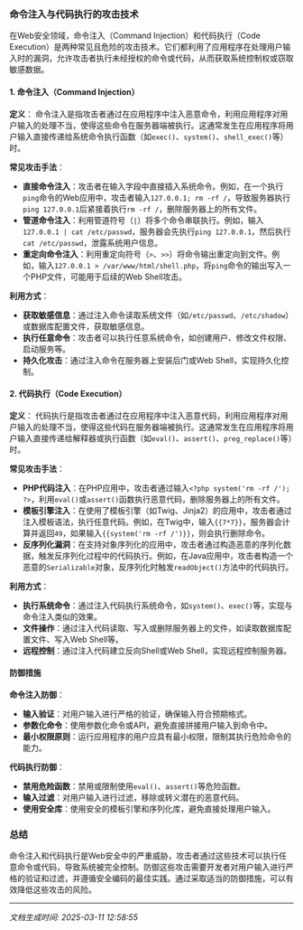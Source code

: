 ### 命令注入与代码执行的攻击技术

在Web安全领域，命令注入（Command Injection）和代码执行（Code Execution）是两种常见且危险的攻击技术。它们都利用了应用程序在处理用户输入时的漏洞，允许攻击者执行未经授权的命令或代码，从而获取系统控制权或窃取敏感数据。

#### 1. 命令注入（Command Injection）

**定义**：
命令注入是指攻击者通过在应用程序中注入恶意命令，利用应用程序对用户输入的处理不当，使得这些命令在服务器端被执行。这通常发生在应用程序将用户输入直接传递给系统命令执行函数（如`exec()`、`system()`、`shell_exec()`等）时。

**常见攻击手法**：
- **直接命令注入**：攻击者在输入字段中直接插入系统命令。例如，在一个执行`ping`命令的Web应用中，攻击者输入`127.0.0.1; rm -rf /`，导致服务器执行`ping 127.0.0.1`后紧接着执行`rm -rf /`，删除服务器上的所有文件。
- **管道命令注入**：利用管道符号（`|`）将多个命令串联执行。例如，输入`127.0.0.1 | cat /etc/passwd`，服务器会先执行`ping 127.0.0.1`，然后执行`cat /etc/passwd`，泄露系统用户信息。
- **重定向命令注入**：利用重定向符号（`>`、`>>`）将命令输出重定向到文件。例如，输入`127.0.0.1 > /var/www/html/shell.php`，将`ping`命令的输出写入一个PHP文件，可能用于后续的Web Shell攻击。

**利用方式**：
- **获取敏感信息**：通过注入命令读取系统文件（如`/etc/passwd`、`/etc/shadow`）或数据库配置文件，获取敏感信息。
- **执行任意命令**：攻击者可以执行任意系统命令，如创建用户、修改文件权限、启动服务等。
- **持久化攻击**：通过注入命令在服务器上安装后门或Web Shell，实现持久化控制。

#### 2. 代码执行（Code Execution）

**定义**：
代码执行是指攻击者通过在应用程序中注入恶意代码，利用应用程序对用户输入的处理不当，使得这些代码在服务器端被执行。这通常发生在应用程序将用户输入直接传递给解释器或执行函数（如`eval()`、`assert()`、`preg_replace()`等）时。

**常见攻击手法**：
- **PHP代码注入**：在PHP应用中，攻击者通过输入`<?php system('rm -rf /'); ?>`，利用`eval()`或`assert()`函数执行恶意代码，删除服务器上的所有文件。
- **模板引擎注入**：在使用了模板引擎（如Twig、Jinja2）的应用中，攻击者通过注入模板语法，执行任意代码。例如，在Twig中，输入`{{7*7}}`，服务器会计算并返回`49`，如果输入`{{system('rm -rf /')}}`，则会执行删除命令。
- **反序列化漏洞**：在支持对象序列化的应用中，攻击者通过构造恶意的序列化数据，触发反序列化过程中的代码执行。例如，在Java应用中，攻击者构造一个恶意的`Serializable`对象，反序列化时触发`readObject()`方法中的代码执行。

**利用方式**：
- **执行系统命令**：通过注入代码执行系统命令，如`system()`、`exec()`等，实现与命令注入类似的效果。
- **文件操作**：通过注入代码读取、写入或删除服务器上的文件，如读取数据库配置文件、写入Web Shell等。
- **远程控制**：通过注入代码建立反向Shell或Web Shell，实现远程控制服务器。

#### 防御措施

**命令注入防御**：
- **输入验证**：对用户输入进行严格的验证，确保输入符合预期格式。
- **参数化命令**：使用参数化命令或API，避免直接拼接用户输入到命令中。
- **最小权限原则**：运行应用程序的用户应具有最小权限，限制其执行危险命令的能力。

**代码执行防御**：
- **禁用危险函数**：禁用或限制使用`eval()`、`assert()`等危险函数。
- **输入过滤**：对用户输入进行过滤，移除或转义潜在的恶意代码。
- **使用安全库**：使用安全的模板引擎和序列化库，避免直接处理用户输入。

### 总结

命令注入和代码执行是Web安全中的严重威胁，攻击者通过这些技术可以执行任意命令或代码，导致系统被完全控制。防御这些攻击需要开发者对用户输入进行严格的验证和过滤，并遵循安全编码的最佳实践。通过采取适当的防御措施，可以有效降低这些攻击的风险。

---

*文档生成时间: 2025-03-11 12:58:55*


























